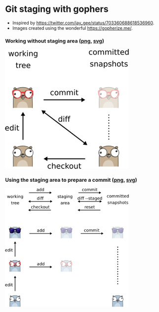 

# Git staging with gophers

- Inspired by https://twitter.com/jay_gee/status/703360688618536960.
- Images created using the wonderful https://gopherize.me/.


### Working without staging area ([png](without-staging.png), [svg](without-staging.svg))

<img src="without-staging.png" width="400px">


### Using the staging area to prepare a commit ([png](staging-prepare-commit.png), [svg](staging-prepare-commit.svg))

<img src="staging-prepare-commit.png" width="400px">
